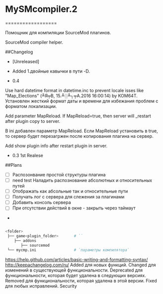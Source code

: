 # MySMcompiler.2
==================

Помощник для компиляции SourceMod плагинов.

SourceMod compiler helper.

##Changelog
 * [Unreleased]
  - Added
   1.двойные кавычки в пути -D.

 
 * 0.4

Use hard datetime format in datetime.inc to prevent locale isses  like "Map_Elections" (╨Я╤В, 15.╨░╨┐╤А.2016 16:00:14) by KOM64T. 
Установлен жесткий формат даты и времени для избежания проблем с форматом локализации.

Add parameter MapReload. If MapReload=true, then server will _restart after plugin copy to server. 

В ini добавлен параметр MapReload. Если MapReload установить в true, то сервер будет перезагржен после копирования плагина на сервер.  

Add show plugin info after restart plugin in server.

 * 0.3 1st Realese


##Plans

- [ ] Распозонвание простой структуры плагина
- [ ] need test  Наладить распознование абсолютных и относительных путей 
- [ ] Отображать как абсольные так и относительные пути
- [ ] Получать лог с сервера для слежения за плагинами 
- [ ] Добавить консоль сервера
- [ ] При отсутствии действий в окне - закрыть через таймаут
- 

```sh

<folder>
 ├── game<plugin_folder>       # ``
    ├── addons
       ├── sourcemod
 └── mycmp.ini                 # `параметры компилятора`
```
 
https://help.github.com/articles/basic-writing-and-formatting-syntax/
http://keepachangelog.com/ru/
Added для новых функций.
Changed для изменений в существующей функциональности.
Deprecated для функциональности, которая будет удалена в следующих версиях.
Removed для функциональности, которая удалена в этой версии.
Fixed для любых исправлений.
Security 
